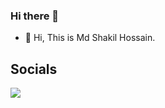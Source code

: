 ### Hi there 👋

- 👋 Hi, This is Md Shakil Hossain.
 <!---
- 👀 I’m interested in ...
- 🌱 <!--- I’m currently learning Java programming.
- 💞️ I’m looking to collaborate on ...
- 📫 You can find me here : shakilhere.com


shakil-here/shakil-here is a ✨ special ✨ repository because its `README.md` (this file) appears on your GitHub profile.
You can click the Preview link to take a look at your changes.



## **Languages, Tools, Frameworks**  

<code><img height="30" src="https://img.shields.io/badge/Python-FFD43B?style=for-the-badge&logo=python&logoColor=blue"></code>
<code><img height="30" src="https://img.shields.io/badge/Java-ED8B00?style=for-the-badge&logo=java&logoColor=white"></code>
<code><img height="30" src="https://img.shields.io/badge/JavaScript-F7DF1E?style=for-the-badge&logo=javascript&logoColor=black"></code>
<code><img height="30" src="https://img.shields.io/badge/TypeScript-007ACC?style=for-the-badge&logo=typescript&logoColor=white"></code>
<code><img height="30" src="https://img.shields.io/badge/React_Native-20232A?style=for-the-badge&logo=react&logoColor=61DAFB"></code>
  --->
## **Socials**

<p align="left">
  <a href="https://www.linkedin.com/in/shakil_here/" alt="Linkedin">
  <img src="https://img.shields.io/badge/LinkedIn-0077B5?style=for-the-badge&logo=linkedin&logoColor=white&link=https://www.linkedin.com/in/shakil_here/" /></a>


</p>  
  
 
